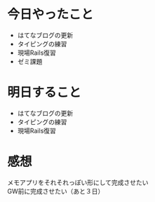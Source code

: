 # 今日やったこと
- はてなブログの更新
- タイピングの練習
- 現場Rails復習
- ゼミ課題

# 明日すること
- はてなブログの更新
- タイピングの練習
- 現場Rails復習

# 感想
メモアプリをそれそれっぽい形にして完成させたい
<br>
GW前に完成させたい（あと３日）
